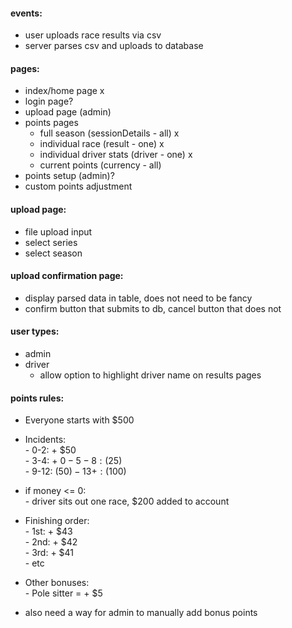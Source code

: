 #### events:
- user uploads race results via csv
- server parses csv and uploads to database

#### pages:
- index/home page x
- login page?
- upload page (admin)
- points pages
    - full season (sessionDetails - all) x
    - individual race (result - one) x
    - individual driver stats (driver - one) x
    - current points (currency - all)
- points setup (admin)?
- custom points adjustment

#### upload page:
- file upload input
- select series
- select season

#### upload confirmation page:
- display parsed data in table, does not need to be fancy
- confirm button that submits to db, cancel button that does not

#### user types:
- admin
- driver
    - allow option to highlight driver name on results pages 
    
    
#### points rules:
- Everyone starts with $500

- Incidents:  
      - 0-2:  + $50  
      - 3-4:  + $0  
      - 5-8:  ($25)  
      - 9-12: ($50)  
      - 13+:  ($100)  

- if money <= 0:  
      - driver sits out one race, $200 added to account

- Finishing order:  
      - 1st: + $43  
      - 2nd: + $42  
      - 3rd: + $41  
      - etc

- Other bonuses:  
      - Pole sitter = + $5

- also need a way for admin to manually add bonus points